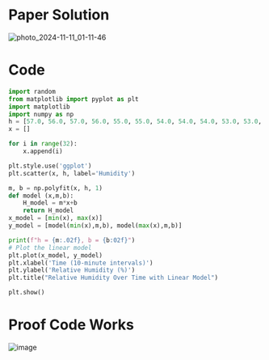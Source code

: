 # Paper Solution
![photo_2024-11-11_01-11-46](https://github.com/user-attachments/assets/c205271d-ce33-49fd-856a-311f3e4a0983)
# Code
```.py
import random
from matplotlib import pyplot as plt
import matplotlib
import numpy as np
h = [57.0, 56.0, 57.0, 56.0, 55.0, 55.0, 54.0, 54.0, 54.0, 53.0, 53.0, 54.0, 53.0, 53.0, 52.0, 52.0, 51.0, 51.0, 51.0, 50.0, 50.0, 49.0, 50.0, 49.0, 49.0, 48.0, 49.0, 49.0, 48.0, 48.0, 48.0, 49.0]
x = []

for i in range(32):
    x.append(i)

plt.style.use('ggplot')
plt.scatter(x, h, label='Humidity')

m, b = np.polyfit(x, h, 1)
def model (x,m,b):
    H_model = m*x+b
    return H_model
x_model = [min(x), max(x)]
y_model = [model(min(x),m,b), model(max(x),m,b)]

print(f"h = {m:.02f}, b = {b:02f}")
# Plot the linear model
plt.plot(x_model, y_model)
plt.xlabel('Time (10-minute intervals)')
plt.ylabel('Relative Humidity (%)')
plt.title("Relative Humidity Over Time with Linear Model")

plt.show()
```
# Proof Code Works
![image](https://github.com/user-attachments/assets/5c80f5bb-8d24-467d-af6e-c7b6370b8e76)
